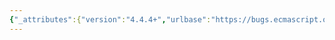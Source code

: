 ```yaml
---
{"_attributes":{"version":"4.4.4+","urlbase":"https://bugs.ecmascript.org/","maintainer":"dherman@mozilla.com"},"bug":{"bug_id":267,"creation_ts":"2012-02-14 10:35:00 -0800","short_desc":"Date toString should specify result for \"invalid dates\"","delta_ts":"2012-02-14 10:35:59 -0800","product":"ECMA-262, Editions 5 and 5.1","component":"technical content","version":"Edition 5.1","rep_platform":"All","op_sys":"All","bug_status":"CONFIRMED","priority":"Normal","bug_severity":"enhancement","blocked":268,"everconfirmed":true,"reporter":{"uid":"allen","name":"Allen Wirfs-Brock"},"assigned_to":{"uid":"allen","name":"Allen Wirfs-Brock"},"long_desc":[{"commentid":642,"comment_count":0,"who":{"uid":"allen","name":"Allen Wirfs-Brock"},"bug_when":"2012-02-14 10:35:13 -0800","thetext":"15.9.5.2 says the result of Date.prototype.toString is an implementation-defined string.  However, all browser implementations appear to return the string \"Invalid Date\" for Date objects whose time value is NaN.\n\nThis result should be specified.\n\nOpen issue:  Do implementations every localize this string?  Is that acceptable or should the literal text \"Invalid Date\" be required."}]}}
---
```

